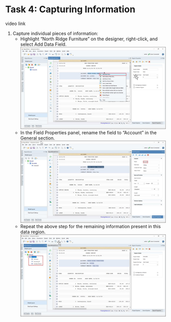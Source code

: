 # Task 4: Capturing Information #

video link

1. Capture individual pieces of information:
    +   Highlight “North Ridge Furniture” on the designer, right-click, and select Add Data Field.  
![alt image](https://github.com/Raghukashyap1143/Astera-s-lab/blob/main/LabguideBhav/6.png?raw=true)
    +   In the Field Properties panel, rename the field to “Account” in the General
section.
![alt image](https://github.com/Raghukashyap1143/Astera-s-lab/blob/main/LabguideBhav/7.png?raw=true)
    +   Repeat the above step for the remaining information present in this data region.
![alt image](https://github.com/Raghukashyap1143/Astera-s-lab/blob/main/LabguideBhav/8.png?raw=true)
